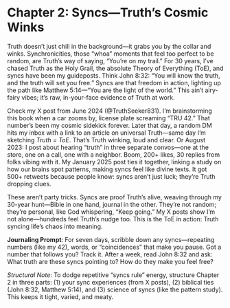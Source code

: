 # Chapter 2: Syncs—Truth’s Cosmic Winks

Truth doesn’t just chill in the background—it grabs you by the collar and winks. Synchronicities, those “whoa” moments that feel too perfect to be random, are Truth’s way of saying, “You’re on my trail.” For 30 years, I’ve chased Truth as the Holy Grail, the absolute Theory of Everything (ToE), and syncs have been my guideposts. Think John 8:32: “You will know the truth, and the truth will set you free.” Syncs are that freedom in action, lighting up the path like Matthew 5:14—“You are the light of the world.” This ain’t airy-fairy vibes; it’s raw, in-your-face evidence of Truth at work.

Check my X post from June 2024 (@TruthSeeker831). I’m brainstorming this book when a car zooms by, license plate screaming “TRU 42.” That number’s been my cosmic sidekick forever. Later that day, a random DM hits my inbox with a link to an article on universal Truth—same day I’m sketching *Truth = ToE*. That’s Truth winking, loud and clear. Or August 2023: I post about hearing “truth” in three separate convos—one at the store, one on a call, one with a neighbor. Boom, 200+ likes, 30 replies from folks vibing with it. My January 2025 post ties it together, linking a study on how our brains spot patterns, making syncs feel like divine texts. It got 500+ retweets because people know: syncs aren’t just luck; they’re Truth dropping clues.

These aren’t party tricks. Syncs are proof Truth’s alive, weaving through my 30-year hunt—Bible in one hand, journal in the other. They’re not random; they’re personal, like God whispering, “Keep going.” My X posts show I’m not alone—hundreds feel Truth’s nudge too. This is the ToE in action: Truth syncing life’s chaos into meaning.

**Journaling Prompt**: For seven days, scribble down any syncs—repeating numbers (like my 42), words, or “coincidences” that make you pause. Got a number that follows you? Track it. After a week, read John 8:32 and ask: What truth are these syncs pointing to? How do they make you feel free?

*Structural Note*: To dodge repetitive “syncs rule” energy, structure Chapter 2 in three parts: (1) your sync experiences (from X posts), (2) biblical ties (John 8:32, Matthew 5:14), and (3) science of syncs (like the pattern study). This keeps it tight, varied, and meaty.